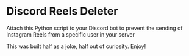 # Discord Reels Deleter

Attach this Python script to your Discord bot to prevent the sending of Instagram Reels from a specific user in your server

This was built half as a joke, half out of curiosity. Enjoy!

